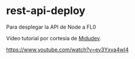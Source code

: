 # rest-api-deploy
Para desplegar la API de Node a FL0

Video tutorial por cortesía de [Midudev](https://www.youtube.com/c/midudev?sub_confirmation=1).

https://www.youtube.com/watch?v=ev3Yxva4wI4
